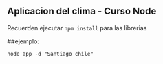 ## Aplicacion del clima - Curso Node

Recuerden ejecutar ```npm install``` para las librerias

##ejemplo: 

```node app -d "Santiago chile" ```
